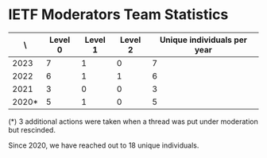 # IETF Moderators Team Statistics

| \ | Level 0 | Level 1 | Level 2 | Unique individuals per year |
| -------- | -------- | -------- | --- | --- |
| 2023     |   7 | 1 | 0 | 7 |
| 2022     |   6 | 1 | 1 | 6 |
| 2021     |   3 | 0 | 0 | 3 | 
| 2020*    |   5 | 1 | 0 | 5 |

(*) 3 additional actions were taken when a thread was put under moderation but rescinded.

Since 2020, we have reached out to 18 unique individuals.
